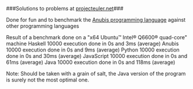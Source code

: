 ###Solutions to problems at [projecteuler.net](http://projecteuler.net)###

Done for fun and to benchmark the [Anubis programming language](http://fr.wikipedia.org/wiki/Anubis_%28langage%29) against other programming languages

Result of a benchmark done on a "x64 Ubuntu™ Intel® Q6600® quad-core" machine
 Haskell    10000 execution done in 0s and 3ms   (average)
 Anubis     10000 execution done in 0s and 9ms   (average)
 Python     10000 execution done in 0s and 30ms  (average)
 JavaScript 10000 execution done in 0s and 61ms  (average)
 Java       10000 execution done in 0s and 118ms (average)
 
 Note: Should be taken with a grain of salt, the Java version of the program is surely not the most optimal one.
